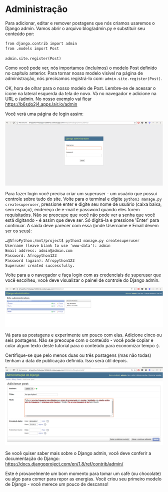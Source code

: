 # Administração

Para adicionar, editar e remover postagens que nós criamos usaremos o Django admin. Vamos abrir o arquivo blog/admin.py e substituir seu conteúdo por:

```
from django.contrib import admin
from .models import Post

admin.site.register(Post)

```

Como você pode ver, nós importamos (incluímos) o modelo Post definido no capítulo anterior. Para tornar nosso modelo visível na página de administração, nós precisamos registrá-lo com: `admin.site.register(Post)`.

OK, hora de olhar para o nosso modelo de Post. Lembre-se de acessar o ícone na lateral esquerda da tela de novo. Vá no navegador e adicione na URL o /admin. No nosso exemplo vai ficar https://b6sdo2j4.apps.lair.io/admin

Você verá uma página de login assim:

![Página de login](administracao/admin-login.png)

Para fazer login você precisa criar um superuser - um usuário que possui controle sobre tudo do site. Volte para o terminal e digite `python3 manage.py createsuperuser`, pressione enter e digite seu nome de usuário (caixa baixa, sem espaço), endereço de e-mail e password quando eles forem requisitados. Não se preocupe que você não pode ver a senha que você está digitando - é assim que deve ser. Só digitá-la e pressione 'Enter' para continuar. A saída deve parecer com essa (onde Username e Email devem ser os seus):

```
…@AfroPython:/mnt/project$ python3 manage.py createsuperuser
Username (leave blank to use 'www-data'): admin
Email address: admin@admin.com
Password: Afropython123
Password (again): Afropython123
Superuser created successfully.

```

Volte para a o navegador e faça login com as credenciais de superuser que você escolheu, você deve visualizar o painel de controle do Django admin.

![Django Admin](administracao/django-admin.png)

Vá para as postagens e experimente um pouco com elas. Adicione cinco ou seis postagens. Não se preocupe com o conteúdo - você pode copiar e colar algum texto deste tutorial para o conteúdo para economizar tempo :).

Certifique-se que pelo menos duas ou três postagens (mas não todas) tenham a data de publicação definida. Isso será útil depois.

![Criando um post](administracao/criacao-post.png)

Se você quiser saber mais sobre o Django admin, você deve conferir a documentação do Django: https://docs.djangoproject.com/en/1.8/ref/contrib/admin/

Este é provavelmente um bom momento para tomar um café (ou chocolate) ou algo para comer para repor as energias. Você criou seu primeiro modelo de Django - você merece um pouco de descanso!

